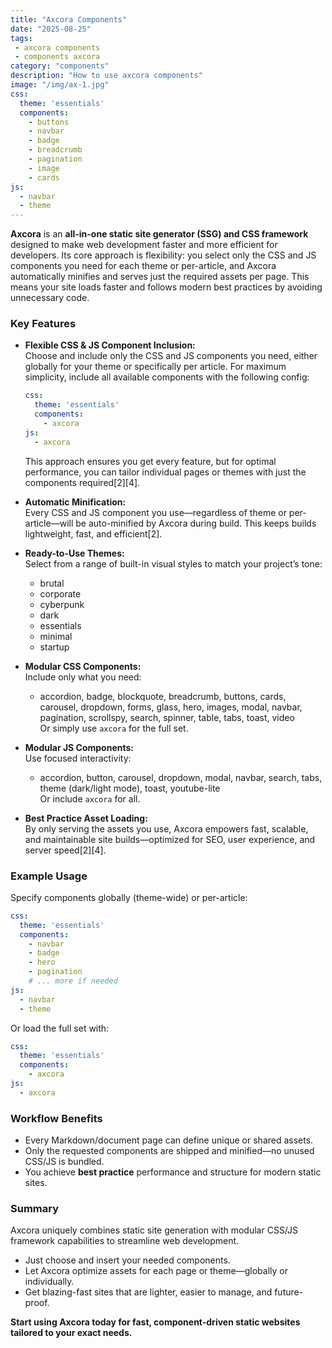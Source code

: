 ```yaml
---
title: "Axcora Components"
date: "2025-08-25"
tags: 
 - axcora components
 - components axcora
category: "components"
description: "How to use axcora components"
image: "/img/ax-1.jpg"
css:
  theme: 'essentials'
  components:
    - buttons
    - navbar
    - badge
    - breadcrumb
    - pagination
    - image
    - cards
js:
  - navbar
  - theme
---
```

**Axcora** is an **all-in-one static site generator (SSG) and CSS framework** designed to make web development faster and more efficient for developers. Its core approach is flexibility: you select only the CSS and JS components you need for each theme or per-article, and Axcora automatically minifies and serves just the required assets per page. This means your site loads faster and follows modern best practices by avoiding unnecessary code.

### Key Features

- **Flexible CSS & JS Component Inclusion:**  
  Choose and include only the CSS and JS components you need, either globally for your theme or specifically per article. For maximum simplicity, include all available components with the following config:
  ```yaml
  css:
    theme: 'essentials'
    components:
      - axcora
  js:
    - axcora
  ```
  This approach ensures you get every feature, but for optimal performance, you can tailor individual pages or themes with just the components required[2][4].

- **Automatic Minification:**  
  Every CSS and JS component you use—regardless of theme or per-article—will be auto-minified by Axcora during build. This keeps builds lightweight, fast, and efficient[2].

- **Ready-to-Use Themes:**  
  Select from a range of built-in visual styles to match your project’s tone:
  - brutal
  - corporate
  - cyberpunk
  - dark
  - essentials
  - minimal
  - startup

- **Modular CSS Components:**  
  Include only what you need:
  - accordion, badge, blockquote, breadcrumb, buttons, cards, carousel, dropdown, forms, glass, hero, images, modal, navbar, pagination, scrollspy, search, spinner, table, tabs, toast, video  
  Or simply use `axcora` for the full set.

- **Modular JS Components:**  
  Use focused interactivity:
  - accordion, button, carousel, dropdown, modal, navbar, search, tabs, theme (dark/light mode), toast, youtube-lite  
  Or include `axcora` for all.

- **Best Practice Asset Loading:**  
  By only serving the assets you use, Axcora empowers fast, scalable, and maintainable site builds—optimized for SEO, user experience, and server speed[2][4].

### Example Usage

Specify components globally (theme-wide) or per-article:
```yaml
css:
  theme: 'essentials'
  components:
    - navbar
    - badge
    - hero
    - pagination
    # ... more if needed
js:
  - navbar
  - theme
```
Or load the full set with:
```yaml
css:
  theme: 'essentials'
  components:
    - axcora
js:
  - axcora
```

### Workflow Benefits

- Every Markdown/document page can define unique or shared assets.
- Only the requested components are shipped and minified—no unused CSS/JS is bundled.
- You achieve **best practice** performance and structure for modern static sites.

### Summary

Axcora uniquely combines static site generation with modular CSS/JS framework capabilities to streamline web development.  
- Just choose and insert your needed components.
- Let Axcora optimize assets for each page or theme—globally or individually.
- Get blazing-fast sites that are lighter, easier to manage, and future-proof.

**Start using Axcora today for fast, component-driven static websites tailored to your exact needs.**
